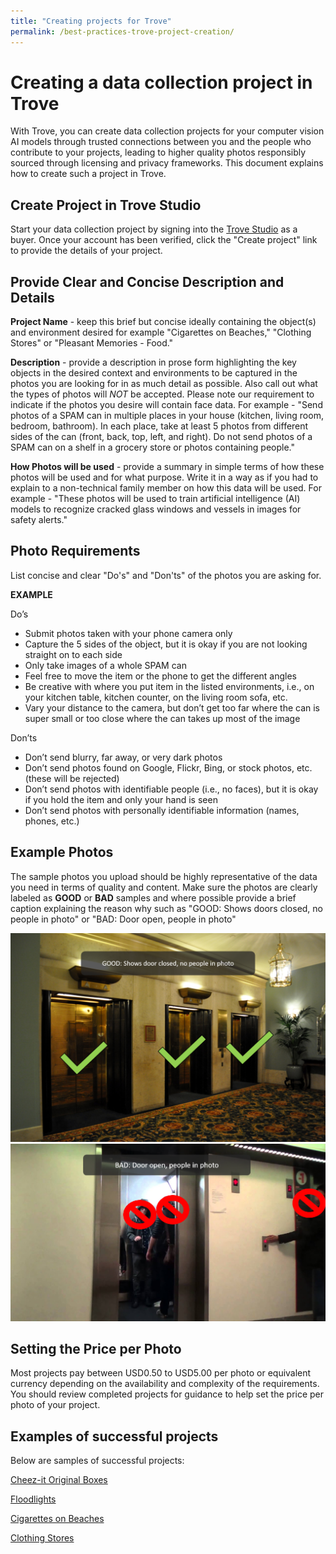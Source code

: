 ```yaml
---
title: "Creating projects for Trove"
permalink: /best-practices-trove-project-creation/
---
```

# Creating a data collection project in Trove

With Trove, you can create data collection projects for your computer vision AI models through trusted connections between you and the people who contribute to your projects, leading to higher quality photos responsibly sourced through licensing and privacy frameworks. This document explains how to create such a project in Trove.

## Create Project in Trove Studio

Start your data collection project by signing into the [Trove Studio](https://trove-studio.microsoft.com/) as a buyer.  Once your account has been verified, click the "Create project" link to provide the details of your project.

## Provide Clear and Concise Description and Details

**Project Name** - keep this brief but concise ideally containing the object(s) and environment desired for example "Cigarettes on Beaches," "Clothing Stores" or "Pleasant Memories - Food."

**Description** - provide a description in prose form highlighting the key objects in the desired context and environments to be captured in the photos you are looking for in as much detail as possible.  Also call out what the types of photos will _NOT_ be accepted.  Please note our requirement to indicate if the photos you desire will contain face data.  For example - "Send photos of a SPAM can in multiple places in your house (kitchen, living room, bedroom, bathroom). In each place, take at least 5 photos from different sides of the can (front, back, top, left, and right).  Do not send photos of a SPAM can on a shelf in a grocery store or photos containing people." 

**How Photos will be used** - provide a summary in simple terms of how these photos will be used and for what purpose.  Write it in a way as if you had to explain to a non-technical family member on how this data will be used.  For example - "These photos will be used to train artificial intelligence (AI) models to recognize cracked glass windows and vessels in images for safety alerts."



## Photo Requirements
List concise and clear "Do's" and "Don'ts" of the photos you are asking for.  

**EXAMPLE**

Do’s
- Submit photos taken with your phone camera only
- Capture the 5 sides of the object, but it is okay if you are not looking straight on to each side
- Only take images of a whole SPAM can
- Feel free to move the item or the phone to get the different angles
- Be creative with where you put item in the listed environments, i.e., on your kitchen table, kitchen counter, on the living room sofa, etc.
- Vary your distance to the camera, but don’t get too far where the can is super small or too close where the can takes up most of the image

Don’ts
- Don’t send blurry, far away, or very dark photos
- Don’t send photos found on Google, Flickr, Bing, or stock photos, etc. (these will be rejected)
- Don’t send photos with identifiable people (i.e., no faces), but it is okay if you hold the item and only your hand is seen
- Don’t send photos with personally identifiable information (names, phones, etc.)

## Example Photos

The sample photos you upload should be highly representative of the data you need in terms of quality and content.  Make sure the photos are clearly labeled as **GOOD** or **BAD** samples and where possible provide a brief caption explaining the reason why such as "GOOD: Shows doors closed, no people in photo" or "BAD: Door open, people in photo"

![](/Buyer-Sample-Good-1.png)![](/Buyer-Sample-Bad-1.png)

## Setting the Price per Photo

Most projects pay between USD0.50 to USD5.00 per photo or equivalent currency depending on the availability and complexity of the requirements.  You should review completed projects for guidance to help set the price per photo of your project.

## Examples of successful projects

Below are samples of successful projects:

[Cheez-it Original Boxes](https://trove.microsoft.com/projects/d8915d9c779a431086b94577a7c56603)

[Floodlights](https://trove.microsoft.com/projects/ff8bc0a33b5c4882bf072dd4879fb989)

[Cigarettes on Beaches](https://trove.microsoft.com/projects/da7f0bc65c764a389e05ca97744c264a)

[Clothing Stores](https://trove.microsoft.com/projects/d90ae7bcfed443d8966950b0ce638354)


